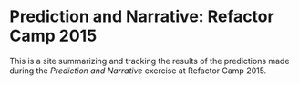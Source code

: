 # Prediction and Narrative: Refactor Camp 2015

This is a site summarizing and tracking the results of the predictions made during the *Prediction and Narrative* exercise at Refactor Camp 2015.